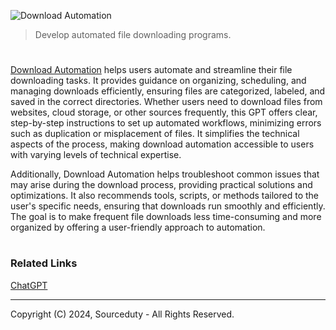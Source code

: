 ![Download Automation](https://github.com/user-attachments/assets/6415a3d4-1d0a-435e-bffd-7d959eb23429)

> Develop automated file downloading programs.

#

[Download Automation](https://chatgpt.com/g/g-yZ0AK4Hed-download-automation) helps users automate and streamline their file downloading tasks. It provides guidance on organizing, scheduling, and managing downloads efficiently, ensuring files are categorized, labeled, and saved in the correct directories. Whether users need to download files from websites, cloud storage, or other sources frequently, this GPT offers clear, step-by-step instructions to set up automated workflows, minimizing errors such as duplication or misplacement of files. It simplifies the technical aspects of the process, making download automation accessible to users with varying levels of technical expertise.

Additionally, Download Automation helps troubleshoot common issues that may arise during the download process, providing practical solutions and optimizations. It also recommends tools, scripts, or methods tailored to the user's specific needs, ensuring that downloads run smoothly and efficiently. The goal is to make frequent file downloads less time-consuming and more organized by offering a user-friendly approach to automation.

#
### Related Links

[ChatGPT](https://github.com/sourceduty/ChatGPT)

***
Copyright (C) 2024, Sourceduty - All Rights Reserved.
